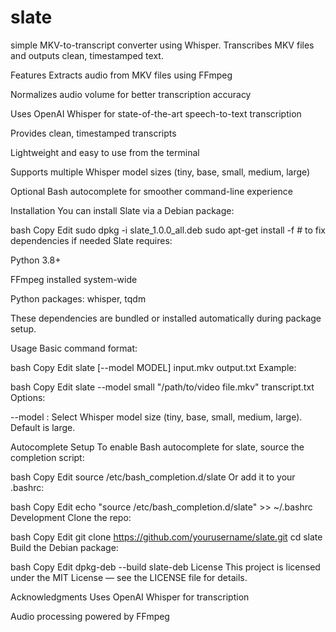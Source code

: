 # slate
simple MKV-to-transcript converter using Whisper.  Transcribes MKV files and outputs clean, timestamped text.

Features
Extracts audio from MKV files using FFmpeg

Normalizes audio volume for better transcription accuracy

Uses OpenAI Whisper for state-of-the-art speech-to-text transcription

Provides clean, timestamped transcripts

Lightweight and easy to use from the terminal

Supports multiple Whisper model sizes (tiny, base, small, medium, large)

Optional Bash autocomplete for smoother command-line experience

Installation
You can install Slate via a Debian package:

bash
Copy
Edit
sudo dpkg -i slate_1.0.0_all.deb
sudo apt-get install -f  # to fix dependencies if needed
Slate requires:

Python 3.8+

FFmpeg installed system-wide

Python packages: whisper, tqdm

These dependencies are bundled or installed automatically during package setup.

Usage
Basic command format:

bash
Copy
Edit
slate [--model MODEL] input.mkv output.txt
Example:

bash
Copy
Edit
slate --model small "/path/to/video file.mkv" transcript.txt
Options:

--model : Select Whisper model size (tiny, base, small, medium, large). Default is large.

Autocomplete Setup
To enable Bash autocomplete for slate, source the completion script:

bash
Copy
Edit
source /etc/bash_completion.d/slate
Or add it to your .bashrc:

bash
Copy
Edit
echo "source /etc/bash_completion.d/slate" >> ~/.bashrc
Development
Clone the repo:

bash
Copy
Edit
git clone https://github.com/yourusername/slate.git
cd slate
Build the Debian package:

bash
Copy
Edit
dpkg-deb --build slate-deb
License
This project is licensed under the MIT License — see the LICENSE file for details.

Acknowledgments
Uses OpenAI Whisper for transcription

Audio processing powered by FFmpeg

